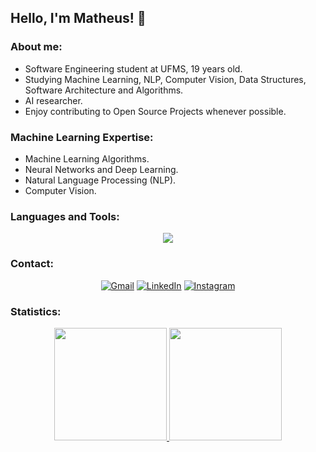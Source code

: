 ## Hello, I'm Matheus! 👋

### About me:
- Software Engineering student at UFMS, 19 years old.
- Studying Machine Learning, NLP, Computer Vision, Data Structures, Software Architecture and Algorithms.
- AI researcher.
- Enjoy contributing to Open Source Projects whenever possible.

### Machine Learning Expertise:
- Machine Learning Algorithms.
- Neural Networks and Deep Learning.
- Natural Language Processing (NLP).
- Computer Vision.

### Languages and Tools:

<p align="center">
  <a href="https://skillicons.dev">
    <img src="https://skillicons.dev/icons?i=tensorflow,pytorch,sklearn,opencv,py,gcp,java,spring,c,cpp,ts,r,nodejs,js,express,npm,bash,azure,aws,selenium,git,kubernetes,docker,postgres,mongodb,mysql,postman,regex,kali,ubuntu,gitlab,md"/>
  </a>
</p>

### Contact:
<div align="center">

  [![Gmail](https://img.shields.io/badge/-Gmail-%23333?style=for-the-badge&logo=gmail&logoColor=white)](mailto:vinicius.matheus@ufms.br)
  [![LinkedIn](https://img.shields.io/badge/-LinkedIn-%230077B5?style=for-the-badge&logo=linkedin&logoColor=white)](https://www.linkedin.com/in/matheus-vinicius-da-silva-de-oliveira-3738851b8)
  [![Instagram](https://img.shields.io/badge/-Instagram-%23E4405F?style=for-the-badge&logo=instagram&logoColor=white)](https://www.instagram.com/matheus_sainth/)
</div>

### Statistics:
<div align="center">
  <a href="https://github.com/Neural-Matheus">
    <img height="180em" src="https://github-readme-stats.vercel.app/api?username=Neural-Matheus&show_icons=true&theme=radical&include_all_commits=true&count_private=true&bg_color=0D1117&title_color=05B6E2&text_color=FFFFFF"/>
    <img height="180em" src="https://github-readme-stats.vercel.app/api/top-langs/?username=Neural-Matheus&layout=compact&langs_count=7&theme=radical&bg_color=0D1117&title_color=05B6E2&text_color=FFFFFF"/>
  </a>
</div>


